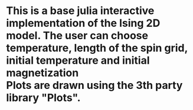 # This is a base julia interactive implementation of the Ising 2D model. The user can choose temperature, length of the spin grid, initial temperature and initial magnetization <br> Plots are drawn using the 3th party library "Plots".
